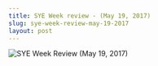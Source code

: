 ```yaml
---
title: SYE Week review - (May 19, 2017)
slug: sye-week-review-may-19-2017
layout: post
---
```


![SYE Week Review (May 19, 2017)](/media_root/file_archive/SYE_Weekly_Review_May_19.png "SYE Week Review (May 19, 2017)")
